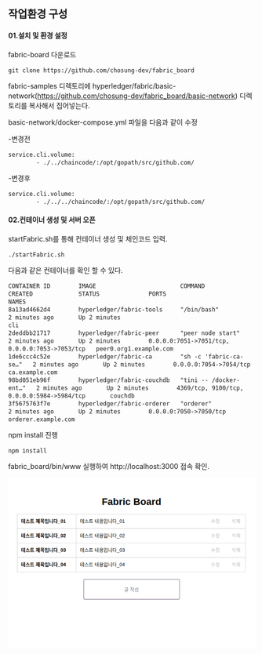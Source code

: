 ## 작업환경 구성

#### 01.설치 및 환경 설정

fabric-board 다운로드

```
git clone https://github.com/chosung-dev/fabric_board
```

fabric-samples 디렉토리에 hyperledger/fabric/basic-network(https://github.com/chosung-dev/fabric_board/basic-network) 디렉토리를 복사해서 집어넣는다. 

basic-network/docker-compose.yml 파일을 다음과 같이 수정

 -변경전

```
service.cli.volume:
		- ./../chaincode/:/opt/gopath/src/github.com/
```

 -변경후

```
service.cli.volume:
		- ./../../chaincode/:/opt/gopath/src/github.com/
```



#### 02.컨테이너 생성 및 서버 오픈

startFabric.sh를 통해 컨테이너 생성 및 체인코드 입력.

```
./startFabric.sh
```

다음과 같은 컨테이너를 확인 할 수 있다.

```
CONTAINER ID        IMAGE                        COMMAND                  CREATED             STATUS              PORTS                                            NAMES
8a13ad4662d4        hyperledger/fabric-tools     "/bin/bash"              2 minutes ago       Up 2 minutes                                                         cli
2deddbb21717        hyperledger/fabric-peer      "peer node start"        2 minutes ago       Up 2 minutes        0.0.0.0:7051->7051/tcp, 0.0.0.0:7053->7053/tcp   peer0.org1.example.com
1de6ccc4c52e        hyperledger/fabric-ca        "sh -c 'fabric-ca-se…"   2 minutes ago       Up 2 minutes        0.0.0.0:7054->7054/tcp                           ca.example.com
98bd051eb96f        hyperledger/fabric-couchdb   "tini -- /docker-ent…"   2 minutes ago       Up 2 minutes        4369/tcp, 9100/tcp, 0.0.0.0:5984->5984/tcp       couchdb
3f5675763f7e        hyperledger/fabric-orderer   "orderer"                2 minutes ago       Up 2 minutes        0.0.0.0:7050->7050/tcp                           orderer.example.com
```

npm install 진행

```
npm install
```

fabric_board/bin/www 실행하여 http://localhost:3000 접속 확인.

![readmeImage01.png](./readmeImage/readmeImage01.png)
